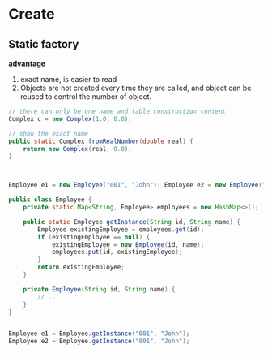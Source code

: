 
# Create


## Static factory

**advantage**
1. exact name, is easier to read
2. Objects are not created every time they are called, and  object can be reused to control the number of object.

``` java
// there can only be one name and table construction content
Complex c = new Complex(1.0, 0.0);

// show the exact name
public static Complex fromRealNumber(double real) { 
	return new Complex(real, 0.0); 
}



Employee e1 = new Employee("001", "John"); Employee e2 = new Employee("001", "John");

public class Employee {
    private static Map<String, Employee> employees = new HashMap<>();

    public static Employee getInstance(String id, String name) {
        Employee existingEmployee = employees.get(id);
        if (existingEmployee == null) {
            existingEmployee = new Employee(id, name);
            employees.put(id, existingEmployee);
        }
        return existingEmployee;
    }

    private Employee(String id, String name) {
        // ...
    }
}


Employee e1 = Employee.getInstance("001", "John");
Employee e2 = Employee.getInstance("001", "John");

```



